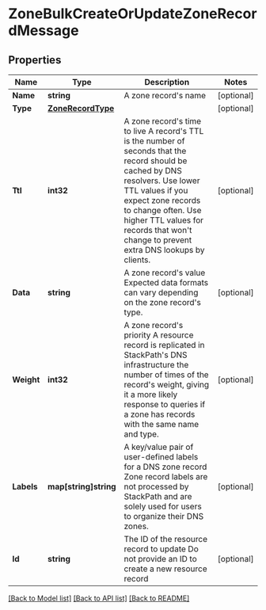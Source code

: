 # ZoneBulkCreateOrUpdateZoneRecordMessage

## Properties

Name | Type | Description | Notes
------------ | ------------- | ------------- | -------------
**Name** | **string** | A zone record&#39;s name | [optional] 
**Type** | [**ZoneRecordType**](zoneRecordType.md) |  | [optional] 
**Ttl** | **int32** | A zone record&#39;s time to live  A record&#39;s TTL is the number of seconds that the record should be cached by DNS resolvers. Use lower TTL values if you expect zone records to change often. Use higher TTL values for records that won&#39;t change to prevent extra DNS lookups by clients. | [optional] 
**Data** | **string** | A zone record&#39;s value  Expected data formats can vary depending on the zone record&#39;s type. | [optional] 
**Weight** | **int32** | A zone record&#39;s priority  A resource record is replicated in StackPath&#39;s DNS infrastructure the number of times of the record&#39;s weight, giving it a more likely response to queries if a zone has records with the same name and type. | [optional] 
**Labels** | **map[string]string** | A key/value pair of user-defined labels for a DNS zone record  Zone record labels are not processed by StackPath and are solely used for users to organize their DNS zones. | [optional] 
**Id** | **string** | The ID of the resource record to update  Do not provide an ID to create a new resource record | [optional] 

[[Back to Model list]](../README.md#documentation-for-models) [[Back to API list]](../README.md#documentation-for-api-endpoints) [[Back to README]](../README.md)


